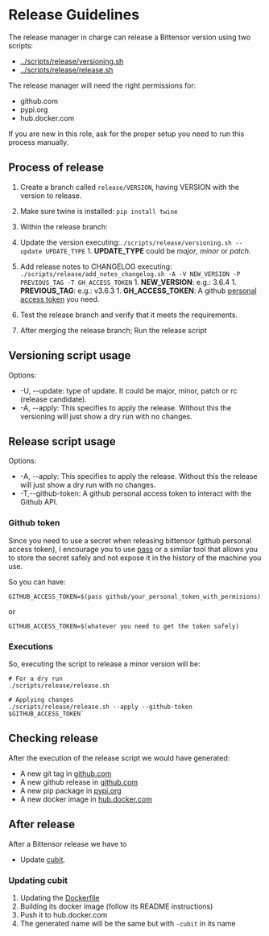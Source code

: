 # Release Guidelines

The release manager in charge can release a Bittensor version using two scripts:
  - [../scripts/release/versioning.sh](../scripts/release/versioning.sh)
  - [../scripts/release/release.sh](../scripts/release/release.sh)

The release manager will need the right permissions for:
  - github.com
  - pypi.org
  - hub.docker.com

If you are new in this role, ask for the proper setup you need to run this process manually.

## Process of release

1. Create a branch called `release/VERSION`, having VERSION with the version to release.
1. Make sure twine is installed: `pip install twine`
1. Within the release branch:
  1. Update the version executing:`./scripts/release/versioning.sh --update UPDATE_TYPE`
    1. **UPDATE_TYPE** could be *major*, *minor* or *patch*.
  1. Add release notes to CHANGELOG executing: `./scripts/release/add_notes_changelog.sh -A -V NEW_VERSION -P PREVIOUS_TAG -T GH_ACCESS_TOKEN`
    1. **NEW_VERSION**: e.g.: 3.6.4
    1. **PREVIOUS_TAG**: e.g.: v3.6.3
    1. **GH_ACCESS_TOKEN**: A github [personal access token](https://docs.github.com/en/enterprise-server@3.4/authentication/keeping-your-account-and-data-secure/creating-a-personal-access-token) you need. 

1. Test the release branch and verify that it meets the requirements.
1. After merging the release branch; Run the release script

## Versioning script usage

Options:
  - -U, --update: type of update. It could be major, minor, patch or rc (release candidate).
  - -A, --apply: This specifies to apply the release. Without this the versioning will just show a dry run with no changes.

## Release script usage

Options:
  - -A, --apply: This specifies to apply the release. Without this the release will just show a dry run with no changes.
  - -T,--github-token: A github personal access token to interact with the Github API.

### Github token

Since you need to use a secret when releasing bittensor (github personal access token), I encourage you to use [pass](https://www.passwordstore.org/) or a similar tool that allows you to store the secret safely and not expose it in the history of the machine you use.

So you can have:
```
GITHUB_ACCESS_TOKEN=$(pass github/your_personal_token_with_permisions)
```

or
```
GITHUB_ACCESS_TOKEN=$(whatever you need to get the token safely)
```

### Executions

So, executing the script to release a minor version will be:

```
# For a dry run
./scripts/release/release.sh
```

```
# Applying changes
./scripts/release/release.sh --apply --github-token $GITHUB_ACCESS_TOKEN`
```

## Checking release

After the execution of the release script we would have generated:
  - A new git tag in [github.com](https://github.com/opentensor/bittensor/tags)
  - A new github release in [github.com](https://github.com/opentensor/bittensor/releases)
  - A new pip package in [pypi.org](https://pypi.org/project/bittensor/#history)
  - A new docker image in [hub.docker.com](https://hub.docker.com/r/opentensorfdn/bittensor/tags)

## After release

After a Bittensor release we have to
- Update [cubit](https://github.com/opentensor/cubit).

### Updating cubit

1. Updating the [Dockerfile](https://github.com/opentensor/cubit/blob/master/docker/Dockerfile)
1. Building its docker image (follow its README instructions)
1. Push it to hub.docker.com
  1. The generated name will be the same but with `-cubit` in its name
